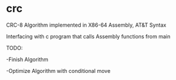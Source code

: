 # crc

CRC-8 Algorithm implemented in X86-64 Assembly, AT&T Syntax


Interfacing with c program that calls 
Assembly functions from main


TODO:


-Finish Algorithm

-Optimize Algorithm with conditional move
